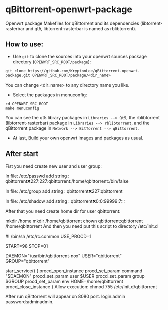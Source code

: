 # qBittorrent-openwrt-package
Openwrt package Makefiles for qBittorrent and its dependencies (libtorrent-rasterbar and qt5, libtorrent-rasterbar is named as rblibtorrent).

## How to use:
* Use `git` to clone the sources into your openwrt sources package directory (`OPENWRT_SRC_ROOT/package`):
```
git clone https://github.com/KryptonLee/qBittorrent-openwrt-package.git OPENWRT_SRC_ROOT/package/<dir_name>
```
You can change <dir_name> to any directory name you like.
* Select the packages in menuconfig:
```
cd OPENWRT_SRC_ROOT
make menuconfig
```
You can see the qt5 library packages in `Libraries --> Qt5`, the rblibtorrent (libtorrent-rasterbar) package in `Libraries --> rblibtorrent`, and the qBittorrent package in `Network --> BitTorrent --> qBittorrent`.
* At last, Build your own openwrt images and packages as usual.


## After start

Fist you need create new user and user group:

In file: /etc/passwd add string : qbittorrent:x:227:227:qbittorrent:/home/qbittorrent:/bin/false

In file: /etc/group add string : qbittorrent:x:227:qbittorrent

In file: /etc/shadow add string : qbittorrent:x:0:0:99999:7:::

After that you need create home dir for user qbittorrent:

mkdir /home
mkdir /home/qbittorrent
chown qbittorrent:qbittorrent /home/qbittorrent
And then you need put this script to directory /etc/init.d

#! /bin/sh /etc/rc.common
USE_PROCD=1

START=98
STOP=01

DAEMON="/usr/bin/qbittorrent-nox"
USER="qbittorrent"
GROUP="qbittorrent"

start_service() {
	procd_open_instance
	procd_set_param command "$DAEMON"
	procd_set_param user $USER
	procd_set_param group $GROUP
	procd_set_param env HOME=/home/qbittorrent
	procd_close_instance
}
Allow execution:
chmod 755 /etc/init.d/qbittorrent

After run qBittorrent will appear on 8080 port. login:admin password:adminadmin.
